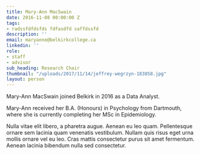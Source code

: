 ```yaml
---
title: Mary-Ann MacSwain
date: 2016-11-08 00:00:00 Z
tags:
- radssfdfdsfds fdfasdfd saffdssfd
description: ''
email: maryanne@belkirkcollege.ca
linkedin: ''
role:
- staff
- advisor
sub_heading: Research Chair
thumbnail: "/uploads/2017/11/14/jeffrey-wegrzyn-183858.jpg"
layout: person
---
```


Mary-Ann MacSwain joined Belkirk in 2016 as a Data Analyst.

Mary-Ann received her B.A. (Honours) in Psychology from Dartmouth, where she is currently completing her MSc in Epidemiology.

Nulla vitae elit libero, a pharetra augue. Aenean eu leo quam. Pellentesque ornare sem lacinia quam venenatis vestibulum. Nullam quis risus eget urna mollis ornare vel eu leo. Cras mattis consectetur purus sit amet fermentum. Aenean lacinia bibendum nulla sed consectetur.
